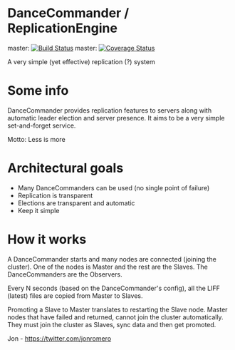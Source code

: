 DanceCommander / ReplicationEngine 
========================
master: [![Build Status](https://travis-ci.org/jonromero/ReplicationEngine.svg)](https://travis-ci.org/jonromero/ReplicationEngine) master: [![Coverage Status](https://coveralls.io/repos/linearregression/ReplicationEngine/badge.svg?branch=master&service=github)](https://coveralls.io/github/linearregression/ReplicationEngine?branch=master)

A very simple (yet effective) replication (?) system 

# Some info
DanceCommander provides replication features to servers along with automatic leader election and server presence.
It aims to be a very simple set-and-forget service.

Motto: Less is more

# Architectural goals
+ Many DanceCommanders can be used (no single point of failure)
+ Replication is transparent
+ Elections are transparent and automatic
+ Keep it simple

# How it works
A DanceCommander starts and many nodes are connected (joining the cluster).
One of the nodes is Master and the rest are the Slaves.
The DanceCommanders are the Observers.

Every N seconds (based on the DanceCommander's config), all the LIFF (latest) files
are copied from Master to Slaves.

Promoting a Slave to Master translates to restarting the Slave node.
Master nodes that have failed and returned, cannot join the cluster automatically.
They must join the cluster as Slaves, sync data and then get promoted.


Jon - https://twitter.com/jonromero


